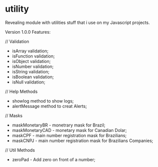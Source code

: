 # utility

Revealing module with utilities stuff that i use on my Javascript projects.

Version 1.0.0
Features:

// Validation
* isArray validation;
* isFunction validation;
* isObject validation;
* isNumber validation;
* isString validation;
* isBoolean validation;
* isNull validation;

// Help Methods
* showlog method to show logs;
* alertMessage method to creat Alerts;

// Masks
* maskMonetaryBR - monetrary mask for Brazil;
* maskMonetaryCAD - monetary mask for Canadian Dolar;
* maskCPF - main number registration mask for Brazilians;
* maskCNPJ - main number registration mask for Brazilians Companies;

// Util Methods
* zeroPad - Add zero on front of a number;
